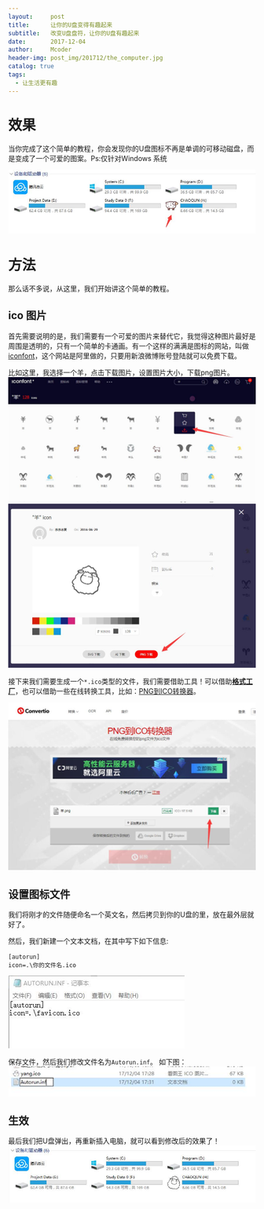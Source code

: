 ```yaml
---
layout:     post
title:      让你的U盘变得有趣起来
subtitle:   改变U盘盘符，让你的U盘有趣起来
date:       2017-12-04
author:     Mcoder
header-img: post_img/201712/the_computer.jpg
catalog: true
tags:
  - 让生活更有趣
---
```



# 效果

当你完成了这个简单的教程，你会发现你的U盘图标不再是单调的可移动磁盘，而是变成了一个可爱的图案。Ps:仅针对Windows 系统

![U盘效果图](/post_img/201712/U盘图片.jpg)

# 方法

那么话不多说，从这里，我们开始讲这个简单的教程。

## ico 图片

首先需要说明的是，我们需要有一个可爱的图片来替代它，我觉得这种图片最好是周围是透明的，只有一个简单的卡通画。有一个这样的满满是图标的网站，叫做[iconfont](http://www.iconfont.cn/)，这个网站是阿里做的，只要用新浪微博账号登陆就可以免费下载。

比如这里，我选择一个羊，点击下载图片，设置图片大小，下载png图片。
![下载图片](/post_img/201712/iconfont_下载图片.jpg)
![png](/post_img/201712/iconfont_下载png.jpg)


接下来我们需要生成一个`*.ico`类型的文件，我们需要借助工具！可以借助[**格式工厂**](http://www.pcgeshi.com/)，也可以借助一些在线转换工具，比如：[PNG到ICO转换器](https://convertio.co/zh/png-ico/)。

![转换文件](/post_img/201712/PNG转换为ICO.jpg)

## 设置图标文件

我们将刚才的文件随便命名一个英文名，然后拷贝到你的U盘的里，放在最外层就好了。


然后，我们新建一个文本文档，在其中写下如下信息:
```
[autorun]
icon=.\你的文件名.ico
```

![](/post_img/201712/autorun内容.jpg)


保存文件，然后我们修改文件名为`Autorun.inf`。
如下图：
![修改文件名](/post_img/201712/autorun.jpg)


## 生效
最后我们把U盘弹出，再重新插入电脑，就可以看到修改后的效果了！
![U盘效果图](/post_img/201712/U盘图片2.jpg)
